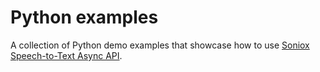 # Python examples

A collection of Python demo examples that showcase how to use [Soniox Speech-to-Text Async API](https://soniox.com/docs/speech-to-text/api-reference).
